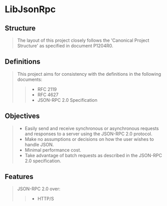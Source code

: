 # LibJsonRpc

## Structure
> The layout of this project closely
> follows the 'Canonical Project Structure'
> as specified in document P1204R0.

## Definitions
> This project aims for consistency
> with the definitions in the following documents:
> > * RFC 2119
> > * RFC 4627
> > * JSON-RPC 2.0 Specification

## Objectives
> * Easily send and receive synchronous or asynchronous requests and responses to a server using the JSON-RPC 2.0 protocol.
> * Make no assumptions or decisions on how the user wishes to handle JSON.
> * Minimal performance cost.
> * Take advantage of batch requests as described in the JSON-RPC 2.0 specification.

## Features
> JSON-RPC 2.0 over:
> > * HTTP/S